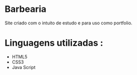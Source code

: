# Barbearia
Site  criado com o intuito de estudo e para uso como portfolio.
#  Linguagens utilizadas :
- HTML5
- CSS3
- Java Script

